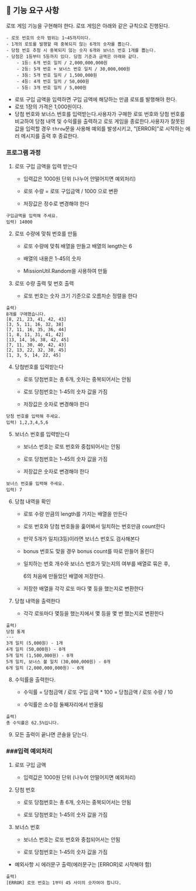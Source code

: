 ## 🚀 기능 요구 사항

로또 게임 기능을 구현해야 한다. 로또 게임은 아래와 같은 규칙으로 진행된다.

```
- 로또 번호의 숫자 범위는 1~45까지이다.
- 1개의 로또를 발행할 때 중복되지 않는 6개의 숫자를 뽑는다.
- 당첨 번호 추첨 시 중복되지 않는 숫자 6개와 보너스 번호 1개를 뽑는다.
- 당첨은 1등부터 5등까지 있다. 당첨 기준과 금액은 아래와 같다.
    - 1등: 6개 번호 일치 / 2,000,000,000원
    - 2등: 5개 번호 + 보너스 번호 일치 / 30,000,000원
    - 3등: 5개 번호 일치 / 1,500,000원
    - 4등: 4개 번호 일치 / 50,000원
    - 5등: 3개 번호 일치 / 5,000원
```

- 로또 구입 금액을 입력하면 구입 금액에 해당하는 만큼 로또를 발행해야 한다.
- 로또 1장의 가격은 1,000원이다.
- 당첨 번호와 보너스 번호를 입력받는다.사용자가 구매한 로또 번호와 당첨 번호를 비교하여 당첨 내역 및 수익률을 출력하고 로또 게임을 종료한다.사용자가 잘못된 값을 입력할 경우 `throw`문을 사용해 예외를 발생시키고, "[ERROR]"로 시작하는 에러 메시지를 출력 후 종료한다.
  
  

### 프로그램 과정

1. 로또 구입 금액을 입력 받는다
   
   - 입력값은 1000원 단위 (나누어 안떨어지면 예외처리)
   
   - 로또 수량 = 로또 구입금액 / 1000 으로 변환
   
   - 저장값은 정수로 변경해야 한다

```
구입금액을 입력해 주세요.
입력) 14000 
```

2. 로또 수량에 맞춰 번호를 만듦
   
   - 로또 수량에 맞춰 배열을 만들고 배열의 length는 6
   
   - 배열의 내용은 1-45의 숫자
   
   - MissionUtil.Random을 사용하여 만듦



3. 로또 수량 출력 및 번호 출력
   
   - 로또 번호는 숫자 크기 기준으로 오름차순 정렬을 한다

```
출력) 
8개를 구매했습니다.
[8, 21, 23, 41, 42, 43]
[3, 5, 11, 16, 32, 38]
[7, 11, 16, 35, 36, 44]
[1, 8, 11, 31, 41, 42]
[13, 14, 16, 38, 42, 45]
[7, 11, 30, 40, 42, 43]
[2, 13, 22, 32, 38, 45]
[1, 3, 5, 14, 22, 45]
```

4. 당첨번호를 입력받는다
   
   - 로또 당첨번호는 총 6개, 숫자는 중복되어서는 안됨
   
   - 로또 당첨번호는 1-45의 숫자 값을 가짐
   
   - 저장값은 숫자로 변경해야 한다

```
당첨 번호를 입력해 주세요.
입력) 1,2,3,4,5,6 
```

5. 보너스 번호를 입력받는다
   
   - 보너스 번호는 로또 번호와 중첩되어서는 안됨
   
   - 로또 당첨번호는 1-45의 숫자 값을 가짐
   
   - 저장값은 숫자로 변경해야 한다

```
보너스 번호를 입력해 주세요.
입력) 7
```



6. 당첨 내역을 확인
   
   - 로또 수량 만큼의 length를 가지는 배열을 만든다
   
   - 로또 번호와 당첨 번호들을 훑어봐서 일치하는 번호만큼 count한다
   
   - 만약 5개가 일치(3등)이라면 보너스 번호도 검사해본다
   
   - bonus 번호도 맞을 경우 bonus count를 따로 만들어 올린다
   
   - 일치하는 번호 개수와 보너스 번호가 맞는지의 여부를 배열로 묶은 후,
     
     6의 처음에 만들었던 배열에 저장한다.
   
   - 저장한 배열을 각각 로또 마다 몇 등을 했는지로 변환한다



7. 당첨 내역을 출력한다
   
   - 각각 로또마다 몇등을 했는지에서 몇 등을 몇 번 했는지로 변환한다

```
출력) 
당첨 통계
---
3개 일치 (5,000원) - 1개
4개 일치 (50,000원) - 0개
5개 일치 (1,500,000원) - 0개
5개 일치, 보너스 볼 일치 (30,000,000원) - 0개
6개 일치 (2,000,000,000원) - 0개
```

8. 수익률을 출력한다.
   
   - 수익률 = 당첨금액 / 로또 구입 금액 * 100 = 당첨금액 / 로또 수량 / 10
   
   - 수익률은 소수점 둘째자리에서 반올림

```
출력)
총 수익률은 62.5%입니다.
```

9. 모든 출력이 끝나면 콘솔을 닫는다.

### ###입력 예외처리

1. 로또 구입 금액
   
   - 입력값은 1000원 단위 (나누어 안떨어지면 예외처리)
     
     

2. 당첨 번호
   
   - 로또 당첨번호는 총 6개, 숫자는 중복되어서는 안됨
   
   - 로또 당첨번호는 1-45의 숫자 값을 가짐
     
     

3. 보너스 번호
   
   - 보너스 번호는 로또 번호와 중첩되어서는 안됨
   
   - 로또 당첨번호는 1-45의 숫자 값을 가짐
     
     
- 예외사항 시 에러문구 출력(에러문구는 [ERROR]로 시작해야 함)

```
출력)
[ERROR] 로또 번호는 1부터 45 사이의 숫자여야 합니다.
```
